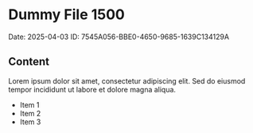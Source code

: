 # Dummy File 1500

Date: 2025-04-03
ID: 7545A056-BBE0-4650-9685-1639C134129A

## Content

Lorem ipsum dolor sit amet, consectetur adipiscing elit.
Sed do eiusmod tempor incididunt ut labore et dolore magna aliqua.

* Item 1
* Item 2
* Item 3

